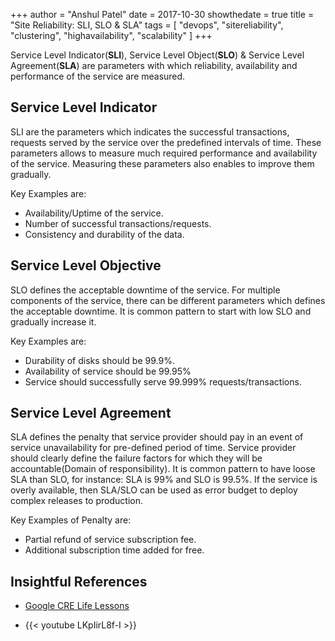 +++
author = "Anshul Patel"
date = 2017-10-30
showthedate = true
title = "Site Reliability: SLI, SLO & SLA"
tags = [
    "devops",
    "sitereliability",
    "clustering",
    "highavailability",
    "scalability"
]
+++

Service Level Indicator(**SLI**), Service Level Object(**SLO**) & Service Level Agreement(**SLA**) are parameters with which reliability, availability and performance of the service are measured.

<!--more-->

## Service Level Indicator

SLI are the parameters which indicates the successful transactions, requests served by the service over the predefined intervals of time. These parameters allows to measure much required performance and availability of the service. Measuring these parameters also enables to improve them gradually.

Key Examples are:

* Availability/Uptime of the service.
* Number of successful transactions/requests.
* Consistency and durability of the data.


## Service Level Objective

SLO defines the acceptable downtime of the service. For multiple components of the service, there can be different parameters which defines the acceptable downtime. It is common pattern to start with low SLO and gradually increase it.

Key Examples are:

  * Durability of disks should be 99.9%.
  * Availability of service should be 99.95%
  * Service should successfully serve 99.999% requests/transactions.


## Service Level Agreement

SLA defines the penalty that service provider should pay in an event of service unavailability for pre-defined period of time. Service provider should clearly define the failure factors for which they will be accountable(Domain of responsibility). It is common pattern to have loose SLA than SLO, for instance: SLA is 99% and SLO is 99.5%. If the service is overly available, then SLA/SLO can be used as error budget to deploy complex releases to production.

Key Examples of Penalty are:

* Partial refund of service subscription fee.
* Additional subscription time added for free.


## Insightful References

* [Google CRE Life Lessons](https://cloudplatform.googleblog.com/2017/01/availability-part-deux--CRE-life-lessons.html)


* {{< youtube LKpIirL8f-I >}}
